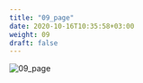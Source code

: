 ```yaml
---
title: "09_page"
date: 2020-10-16T10:35:58+03:00
weight: 09
draft: false
---
```


 ![09_page](/images/prerequisite/09_page.png)
